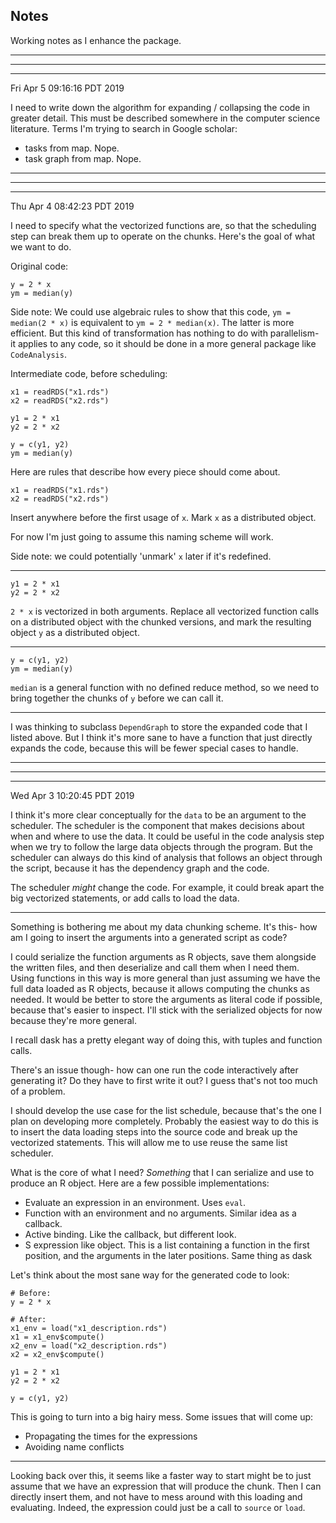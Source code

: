## Notes

Working notes as I enhance the package.

------------------------------------------------------------
------------------------------------------------------------
------------------------------------------------------------

Fri Apr  5 09:16:16 PDT 2019

I need to write down the algorithm for expanding / collapsing the code in greater detail.
This must be described somewhere in the computer science literature.
Terms I'm trying to search in Google scholar:

- tasks from map. Nope.
- task graph from map. Nope.


------------------------------------------------------------
------------------------------------------------------------
------------------------------------------------------------

Thu Apr  4 08:42:23 PDT 2019

I need to specify what the vectorized functions are, so that the scheduling step can break them up to operate on the chunks.
Here's the goal of what we want to do.

Original code:
```{r}
y = 2 * x
ym = median(y)
```

Side note:
We could use algebraic rules to show that this code, `ym = median(2 * x)` is equivalent to `ym = 2 * median(x)`.
The latter is more efficient.
But this kind of transformation has nothing to do with parallelism- it applies to any code, so it should be done in a more general package like `CodeAnalysis`.

Intermediate code, before scheduling:
```
x1 = readRDS("x1.rds")
x2 = readRDS("x2.rds")

y1 = 2 * x1
y2 = 2 * x2

y = c(y1, y2)
ym = median(y)
```

Here are rules that describe how every piece should come about.

```{r}
x1 = readRDS("x1.rds")
x2 = readRDS("x2.rds")
```
Insert anywhere before the first usage of `x`.
Mark `x` as a distributed object.

For now I'm just going to assume this naming scheme will work.

Side note: we could potentially 'unmark' `x` later if it's redefined.

------------------------------------------------------------

```{r}
y1 = 2 * x1
y2 = 2 * x2
```

`2 * x` is vectorized in both arguments.
Replace all vectorized function calls on a distributed object with the chunked versions, and mark the resulting object `y` as a distributed object.

------------------------------------------------------------

```{r}
y = c(y1, y2)
ym = median(y)
```

`median` is a general function with no defined reduce method, so we need to bring together the chunks of `y` before we can call it.

------------------------------------------------------------

I was thinking to subclass `DependGraph` to store the expanded code that I listed above.
But I think it's more sane to have a function that just directly expands the code, because this will be fewer special cases to handle.


------------------------------------------------------------
------------------------------------------------------------
------------------------------------------------------------

Wed Apr  3 10:20:45 PDT 2019

I think it's more clear conceptually for the `data` to be an argument to the scheduler.
The scheduler is the component that makes decisions about when and where to use the data.
It could be useful in the code analysis step when we try to follow the large data objects through the program.
But the scheduler can always do this kind of analysis that follows an object through the script, because it has the dependency graph and the code.

The scheduler _might_ change the code.
For example, it could break apart the big vectorized statements, or add calls to load the data.

------------------------------------------------------------

Something is bothering me about my data chunking scheme.
It's this- how am I going to insert the arguments into a generated script as code?

I could serialize the function arguments as R objects, save them alongside the written files, and then deserialize and call them when I need them.
Using functions in this way is more general than just assuming we have the full data loaded as R objects, because it allows computing the chunks as needed.
It would be better to store the arguments as literal code if possible, because that's easier to inspect.
I'll stick with the serialized objects for now because they're more general.

I recall dask has a pretty elegant way of doing this, with tuples and function calls.
 
There's an issue though- how can one run the code interactively after generating it?
Do they have to first write it out?
I guess that's not too much of a problem.

I should develop the use case for the list schedule, because that's the one I plan on developing more completely.
Probably the easiest way to do this is to insert the data loading steps into the source code and break up the vectorized statements.
This will allow me to use reuse the same list scheduler.

What is the core of what I need?
_Something_ that I can serialize and use to produce an R object.
Here are a few possible implementations:

- Evaluate an expression in an environment.
    Uses `eval`.
- Function with an environment and no arguments.
    Similar idea as a callback.
- Active binding.
    Like the callback, but different look.
- S expression like object.
    This is a list containing a function in the first position, and the arguments in the later positions.
    Same thing as dask

Let's think about the most sane way for the generated code to look:

```
# Before:
y = 2 * x

# After:
x1_env = load("x1_description.rds")
x1 = x1_env$compute()
x2_env = load("x2_description.rds")
x2 = x2_env$compute()

y1 = 2 * x1
y2 = 2 * x2

y = c(y1, y2)
```

This is going to turn into a big hairy mess.
Some issues that will come up:

- Propagating the times for the expressions
- Avoiding name conflicts

------------------------------------------------------------

Looking back over this, it seems like a faster way to start might be to just assume that we have an expression that will produce the chunk.
Then I can directly insert them, and not have to mess around with this loading and evaluating.
Indeed, the expression could just be a call to `source` or `load`.

